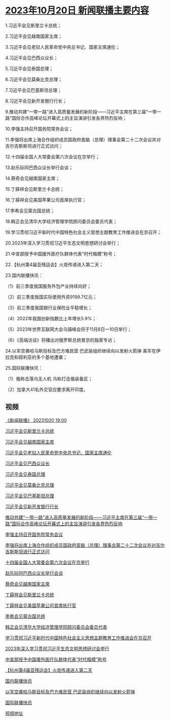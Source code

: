 # [2023年10月20日 新闻联播主要内容](https://tv.cctv.com/lm/xwlb/day/20231020.shtml)

1.习近平会见斯里兰卡总统；

2.习近平会见越南国家主席；

3.习近平会见老挝人民革命党中央总书记、国家主席通伦；

4.习近平会见巴西众议长；

5.习近平会见泰国总理；

6.习近平会见莫桑比克总理；

7.习近平会见巴基斯坦总理；

8.习近平会见新开发银行行长；

9.推动共建“一带一路”进入高质量发展的新阶段——习近平主席在第三届“一带一路”国际合作高峰论坛开幕式上的主旨演讲引发各界热烈反响；

10.李强主持召开国务院常务会议；

11.李强将出席上海合作组织成员国政府首脑（总理）理事会第二十二次会议并对吉尔吉斯斯坦进行正式访问；

12.十四届全国人大常委会第六次会议在京举行；

13.赵乐际同巴西众议长举行会谈；

14.蔡奇会见越南国家主席；

15.丁薛祥会见斯里兰卡总统；

16.丁薛祥会见美国苹果公司首席执行官；

17.李希会见蒙古国总统；

18.韩正会见清华大学经济管理学院顾问委员会委员代表；

19.学习贯彻习近平新时代中国特色社会主义思想主题教育工作推进会在京召开；

20.2023年深入学习贯彻习近平生态文明思想研讨会举行；

21.中宣部授予中国援外医疗队群体代表“时代楷模”称号；

22.【杭州第4届亚残运会】火炬传递进入第二天；

23.国内联播快讯：

（1）前三季度我国服务外包产业持续向好；

（2）前三季度我国实际使用外资9199.7亿元；

（3）前三季度我国银行业保险业平稳增长；

（4）2022年我国创新指数比上年增长5.9%；

（5）2023年世界互联网大会乌镇峰会将于11月8日—10日举行；

（6）《高端访谈》将播出对俄罗斯总统普京的独家专访；

24.以军空袭哈马斯目标及巴方难民营 巴武装组织继续向以发射火箭弹 美军在伊拉克和叙利亚的多个基地遭袭；

25.国际联播快讯：

（1）俄称击落乌无人机 乌称打击俄装备区；

（2）加拿大41名外交官应要求离开印度。

## 视频

[《新闻联播》 20231020 19:00](https://tv.cctv.com/2023/10/20/VIDEVzRcON7j8OpwnlKYDohe231020.shtml)

[习近平会见斯里兰卡总统](https://tv.cctv.com/2023/10/20/VIDEvKuJHY9Jpaoltzk9478S231020.shtml)

[习近平会见越南国家主席](https://tv.cctv.com/2023/10/20/VIDENV8xBS3BjH59pwaHF4jv231020.shtml)

[习近平会见老挝人民革命党中央总书记、国家主席通伦](https://tv.cctv.com/2023/10/20/VIDEOXzyIOeaSgRq23G9sGeK231020.shtml)

[习近平会见巴西众议长](https://tv.cctv.com/2023/10/20/VIDE9SKA2pSDMBqDvJwMf5xo231020.shtml)

[习近平会见泰国总理](https://tv.cctv.com/2023/10/20/VIDEEdGGfSEpyE82vtV05yd4231020.shtml)

[习近平会见莫桑比克总理](https://tv.cctv.com/2023/10/20/VIDEpSLbKZPmPCp8mYjcchEE231020.shtml)

[习近平会见巴基斯坦总理](https://tv.cctv.com/2023/10/20/VIDEmA72Akzs23NUTPTI0630231020.shtml)

[习近平会见新开发银行行长](https://tv.cctv.com/2023/10/20/VIDEZXQbRPBoJnRrCHtKZ2mP231020.shtml)

[推动共建“一带一路”进入高质量发展的新阶段——习近平主席在第三届“一带一路”国际合作高峰论坛开幕式上的主旨演讲引发各界热烈反响](https://tv.cctv.com/2023/10/20/VIDEGMk7hsEaelyArzKpDRLy231020.shtml)

[李强主持召开国务院常务会议](https://tv.cctv.com/2023/10/20/VIDEN42LnMXurzKYu8IrR74c231020.shtml)

[李强将出席上海合作组织成员国政府首脑（总理）理事会第二十二次会议并对吉尔吉斯斯坦进行正式访问](https://tv.cctv.com/2023/10/20/VIDElFmxzBrtufOYiQ1Q65QP231020.shtml)

[十四届全国人大常委会第六次会议在京举行](https://tv.cctv.com/2023/10/20/VIDElYC2uRZsoTf7CI5fifzP231020.shtml)

[赵乐际同巴西众议长举行会谈](https://tv.cctv.com/2023/10/20/VIDElV4nrEM7uYNNQnfJyJqZ231020.shtml)

[蔡奇会见越南国家主席](https://tv.cctv.com/2023/10/20/VIDEOMDiNahNLWmt8SFqaqKa231020.shtml)

[丁薛祥会见斯里兰卡总统](https://tv.cctv.com/2023/10/20/VIDE9F4OXmnlF7xHCEZVWkq6231020.shtml)

[丁薛祥会见美国苹果公司首席执行官](https://tv.cctv.com/2023/10/20/VIDEE1u9iWhPZYLHiSJmFFmw231020.shtml)

[李希会见蒙古国总统](https://tv.cctv.com/2023/10/20/VIDEVBzhZ8kwt8lhsUccnvQN231020.shtml)

[韩正会见清华大学经济管理学院顾问委员会委员代表](https://tv.cctv.com/2023/10/20/VIDEbMqKddPy5rZtEM9n9rJc231020.shtml)

[学习贯彻习近平新时代中国特色社会主义思想主题教育工作推进会在京召开](https://tv.cctv.com/2023/10/20/VIDE8fxDeqoYNoPz1QlbAAVC231020.shtml)

[2023年深入学习贯彻习近平生态文明思想研讨会举行](https://tv.cctv.com/2023/10/20/VIDEQ7erGuemWTnjBitI9e9O231020.shtml)

[中宣部授予中国援外医疗队群体代表“时代楷模”称号](https://tv.cctv.com/2023/10/20/VIDEYSO3rWtpc6e38XJOOxJP231020.shtml)

[【杭州第4届亚残运会】火炬传递进入第二天](https://tv.cctv.com/2023/10/20/VIDEmWOHPxp92n0a4XLnO4Fz231020.shtml)

[国内联播快讯](https://tv.cctv.com/2023/10/20/VIDE6fwpDk1Fu38y6o4B897s231020.shtml)

[以军空袭哈马斯目标及巴方难民营 巴武装组织继续向以发射火箭弹](https://tv.cctv.com/2023/10/20/VIDEffaSUFof2cvqphQJ6F3F231020.shtml)

[国际联播快讯](https://tv.cctv.com/2023/10/20/VIDEq3sW5cMP7DmWJmNA7Oj9231020.shtml)

[视频地址](https://tv.cctv.com/lm/xwlb/day/20231020.shtml) 

